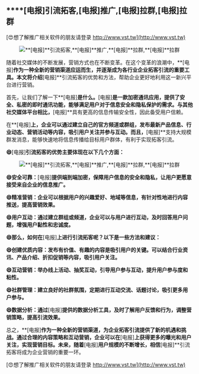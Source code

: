## ****[电报]**引流拓客,**[电报]**推广,**[电报]**拉群,**[电报]**拉群**

[😍想了解推广相关软件的朋友请登录 http://www.vst.tw](http://www.vst.tw)

 <center><img src="https://vst.tw/MP4/tuiguang/png/7.png" alt="**[电报]**引流拓客,**[电报]**推广,**[电报]**拉群,**[电报]**拉群"></center>

随着社交媒体的不断发展，营销方式也在不断变革。在这个变革的浪潮中，**[电报]**作为一种全新的营销渠道应运而生，并逐渐成为各行业企业拓客引流的重要工具。本文将介绍**[电报]**引流拓客的优势和方法，帮助企业更好地利用这一新兴平台进行营销。

首先，让我们了解一下**[电报]**是什么。**[电报]**是一款加密通讯应用，提供了安全、私密的即时通讯功能，能够满足用户对于信息安全和隐私保护的需求。与其他社交媒体平台相比，**[电报]**具有更高的信息传输安全性，因此备受用户信赖。

在**[电报]**上，企业可以通过建立自己的官方频道或群组，发布最新产品信息、行业动态、营销活动等内容，吸引用户关注并参与互动。而且，**[电报]**支持大规模群发消息，能够快速地将信息传播给目标用户群体，有利于实现拓客引流。

**😄**[电报]**引流拓客的优势主要体现在以下几个方面：**

 <center><img src="https://vst.tw/MP4/tuiguang/png/2.png" alt="**[电报]**引流拓客,**[电报]**推广,**[电报]**拉群,**[电报]**拉群"></center>

**😄安全可靠：**[电报]**提供端到端加密，保障用户信息的安全和隐私，让用户更愿意接受来自企业的信息推广。**

**😄精准营销：企业可以根据用户的兴趣爱好、地域等信息，有针对性地进行内容推送，提高营销效果。**

**😄用户互动：通过建立群组或频道，企业可以与用户进行互动，及时回答用户问题，增强用户黏性和忠诚度。**

**😄那么，如何在**[电报]**上进行引流拓客呢？以下是一些方法和建议：**

**😄创建优质内容：发布有价值、有趣的内容是吸引用户的关键。可以结合行业资讯、产品介绍、折扣促销等内容，吸引用户关注。**

**😄互动营销：举办线上活动、抽奖互动，引导用户参与互动，提升用户参与度和粘性。**

**😄社群管理：建立良好的社群氛围，定期进行互动交流、话题讨论，吸引更多用户参与。**

**😄数据分析：通过**[电报]**提供的数据分析工具，及时了解用户反馈和行为，调整营销策略，提高引流效果。**

总之，**[电报]**作为一种全新的营销渠道，为企业拓客引流提供了新的机遇和挑战。通过合理的内容策略和互动营销，企业可以在**[电报]**上获得更多的曝光和用户关注，实现营销目标。未来，随着**[电报]**用户规模的不断增长，相信**[电报]**引流拓客将成为企业营销的重要一环。

[😍想了解推广相关软件的朋友请登录 http://www.vst.tw](http://www.vst.tw)



